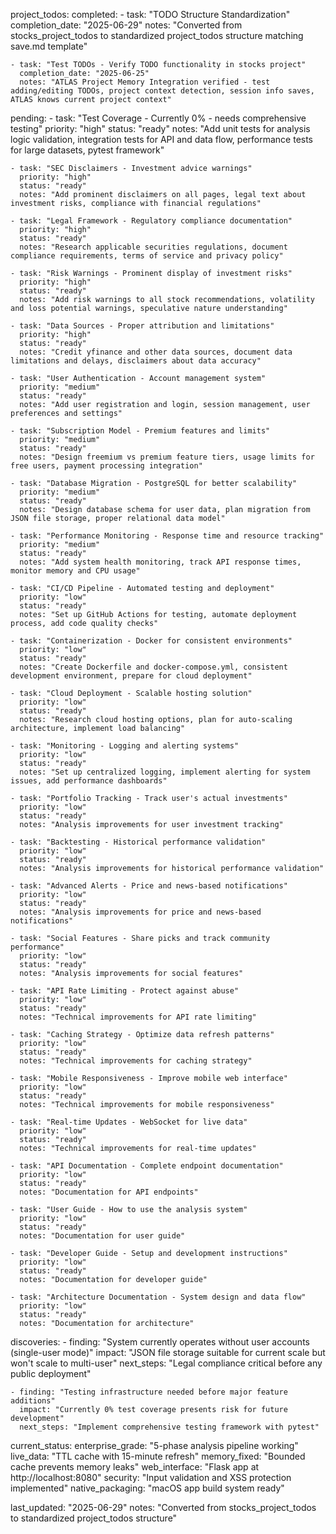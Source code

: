 project_todos:
  completed:
    - task: "TODO Structure Standardization"
      completion_date: "2025-06-29"
      notes: "Converted from stocks_project_todos to standardized project_todos structure matching save.md template"
      
    - task: "Test TODOs - Verify TODO functionality in stocks project"
      completion_date: "2025-06-25"
      notes: "ATLAS Project Memory Integration verified - test adding/editing TODOs, project context detection, session info saves, ATLAS knows current project context"

  pending:
    - task: "Test Coverage - Currently 0% - needs comprehensive testing"
      priority: "high"
      status: "ready"
      notes: "Add unit tests for analysis logic validation, integration tests for API and data flow, performance tests for large datasets, pytest framework"
    
    - task: "SEC Disclaimers - Investment advice warnings"
      priority: "high"
      status: "ready"
      notes: "Add prominent disclaimers on all pages, legal text about investment risks, compliance with financial regulations"
      
    - task: "Legal Framework - Regulatory compliance documentation"
      priority: "high"
      status: "ready"
      notes: "Research applicable securities regulations, document compliance requirements, terms of service and privacy policy"
      
    - task: "Risk Warnings - Prominent display of investment risks"
      priority: "high"
      status: "ready"
      notes: "Add risk warnings to all stock recommendations, volatility and loss potential warnings, speculative nature understanding"
      
    - task: "Data Sources - Proper attribution and limitations"
      priority: "high"
      status: "ready"
      notes: "Credit yfinance and other data sources, document data limitations and delays, disclaimers about data accuracy"
    
    - task: "User Authentication - Account management system"
      priority: "medium"
      status: "ready"
      notes: "Add user registration and login, session management, user preferences and settings"
      
    - task: "Subscription Model - Premium features and limits"
      priority: "medium"
      status: "ready"
      notes: "Design freemium vs premium feature tiers, usage limits for free users, payment processing integration"
      
    - task: "Database Migration - PostgreSQL for better scalability"
      priority: "medium"
      status: "ready"
      notes: "Design database schema for user data, plan migration from JSON file storage, proper relational data model"
      
    - task: "Performance Monitoring - Response time and resource tracking"
      priority: "medium"
      status: "ready"
      notes: "Add system health monitoring, track API response times, monitor memory and CPU usage"
    
    - task: "CI/CD Pipeline - Automated testing and deployment"
      priority: "low"
      status: "ready"
      notes: "Set up GitHub Actions for testing, automate deployment process, add code quality checks"
      
    - task: "Containerization - Docker for consistent environments"
      priority: "low"
      status: "ready"
      notes: "Create Dockerfile and docker-compose.yml, consistent development environment, prepare for cloud deployment"
      
    - task: "Cloud Deployment - Scalable hosting solution"
      priority: "low"
      status: "ready"
      notes: "Research cloud hosting options, plan for auto-scaling architecture, implement load balancing"
      
    - task: "Monitoring - Logging and alerting systems"
      priority: "low"
      status: "ready"
      notes: "Set up centralized logging, implement alerting for system issues, add performance dashboards"
    
    - task: "Portfolio Tracking - Track user's actual investments"
      priority: "low"
      status: "ready"
      notes: "Analysis improvements for user investment tracking"
      
    - task: "Backtesting - Historical performance validation"
      priority: "low"
      status: "ready"
      notes: "Analysis improvements for historical performance validation"
      
    - task: "Advanced Alerts - Price and news-based notifications"
      priority: "low"
      status: "ready"
      notes: "Analysis improvements for price and news-based notifications"
      
    - task: "Social Features - Share picks and track community performance"
      priority: "low"
      status: "ready"
      notes: "Analysis improvements for social features"
      
    - task: "API Rate Limiting - Protect against abuse"
      priority: "low"
      status: "ready"
      notes: "Technical improvements for API rate limiting"
      
    - task: "Caching Strategy - Optimize data refresh patterns"
      priority: "low"
      status: "ready"
      notes: "Technical improvements for caching strategy"
      
    - task: "Mobile Responsiveness - Improve mobile web interface"
      priority: "low"
      status: "ready"
      notes: "Technical improvements for mobile responsiveness"
      
    - task: "Real-time Updates - WebSocket for live data"
      priority: "low"
      status: "ready"
      notes: "Technical improvements for real-time updates"
    
    - task: "API Documentation - Complete endpoint documentation"
      priority: "low"
      status: "ready"
      notes: "Documentation for API endpoints"
      
    - task: "User Guide - How to use the analysis system"
      priority: "low"
      status: "ready"
      notes: "Documentation for user guide"
      
    - task: "Developer Guide - Setup and development instructions"
      priority: "low"
      status: "ready"
      notes: "Documentation for developer guide"
      
    - task: "Architecture Documentation - System design and data flow"
      priority: "low"
      status: "ready"
      notes: "Documentation for architecture"

  discoveries:
    - finding: "System currently operates without user accounts (single-user mode)"
      impact: "JSON file storage suitable for current scale but won't scale to multi-user"
      next_steps: "Legal compliance critical before any public deployment"
      
    - finding: "Testing infrastructure needed before major feature additions"
      impact: "Currently 0% test coverage presents risk for future development"
      next_steps: "Implement comprehensive testing framework with pytest"

  current_status:
    enterprise_grade: "5-phase analysis pipeline working"
    live_data: "TTL cache with 15-minute refresh"
    memory_fixed: "Bounded cache prevents memory leaks"
    web_interface: "Flask app at http://localhost:8080"
    security: "Input validation and XSS protection implemented"
    native_packaging: "macOS app build system ready"

  last_updated: "2025-06-29"
  notes: "Converted from stocks_project_todos to standardized project_todos structure"